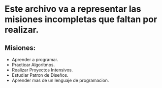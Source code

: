 # Este archivo va a representar las misiones incompletas que faltan por realizar.

## Misiones:

* Aprender a programar.
* Practicar Algoritmos.
* Realizar Proyectos Intensivos.
* Estudiar Patron de Diseños.
* Aprender mas de un lenguaje de programacion.